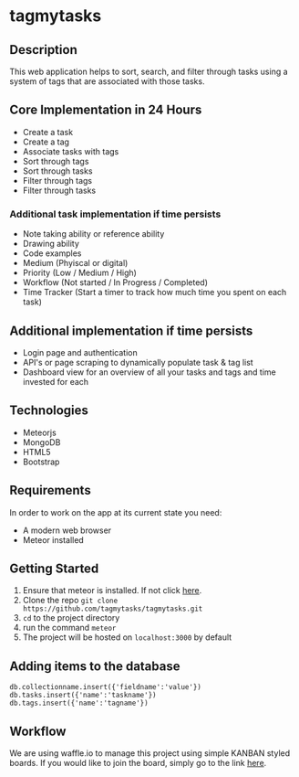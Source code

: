 # tagmytasks

## Description
This web application helps to sort, search, and filter through tasks using a system of tags that are associated with those tasks.

## Core Implementation in 24 Hours
- Create a task
- Create a tag
- Associate tasks with tags
- Sort through tags
- Sort through tasks
- Filter through tags
- Filter through tasks

### Additional task implementation if time persists
- Note taking ability or reference ability
- Drawing ability
- Code examples
- Medium (Phyiscal or digital)
- Priority (Low / Medium / High)
- Workflow (Not started / In Progress / Completed)
- Time Tracker (Start a timer to track how much time you spent on each task)

## Additional implementation if time persists
- Login page and authentication
- API's or page scraping to dynamically populate task & tag list
- Dashboard view for an overview of all your tasks and tags and time invested for each

## Technologies
- Meteorjs
- MongoDB
- HTML5
- Bootstrap

## Requirements
In order to work on the app at its current state you need:
- A modern web browser
- Meteor installed

## Getting Started
1. Ensure that meteor is installed. If not click [here](https://www.meteor.com/install).
2. Clone the repo `git clone https://github.com/tagmytasks/tagmytasks.git`
3. `cd` to the project directory
4. run the command `meteor`
5. The project will be hosted on `localhost:3000` by default

## Adding items to the database
`db.collectionname.insert({'fieldname':'value'})`
`db.tasks.insert({'name':'taskname'})`
`db.tags.insert({'name':'tagname'})`

## Workflow
We are using waffle.io to manage this project using simple KANBAN styled boards. If you would like to join the board, simply go to the link [here](https://waffle.io/tagmytasks/tagmytasks).
